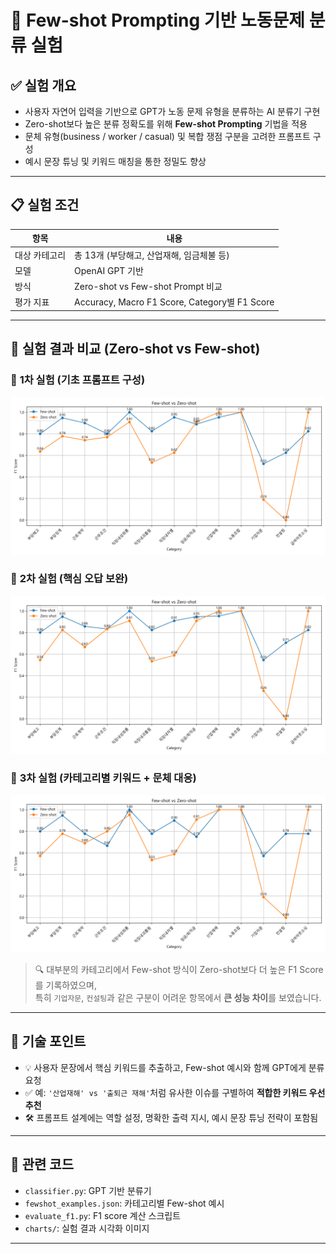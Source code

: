 # 🧠 Few-shot Prompting 기반 노동문제 분류 실험

## ✅ 실험 개요
- 사용자 자연어 입력을 기반으로 GPT가 노동 문제 유형을 분류하는 AI 분류기 구현
- Zero-shot보다 높은 분류 정확도를 위해 **Few-shot Prompting** 기법을 적용
- 문체 유형(business / worker / casual) 및 복합 쟁점 구분을 고려한 프롬프트 구성
- 예시 문장 튜닝 및 키워드 매칭을 통한 정밀도 향상

---

## 📋 실험 조건

| 항목 | 내용 |
|------|------|
| 대상 카테고리 | 총 13개 (부당해고, 산업재해, 임금체불 등) |
| 모델 | OpenAI GPT 기반 |
| 방식 | Zero-shot vs Few-shot Prompt 비교 |
| 평가 지표 | Accuracy, Macro F1 Score, Category별 F1 Score |

---

## 🧪 실험 결과 비교 (Zero-shot vs Few-shot)

### 🔹 **1차 실험 (기초 프롬프트 구성)**  
![1차 실험](./images/최종_1차_final_test_f1_comparison.png)

### 🔹 **2차 실험 (핵심 오답 보완)**  
![2차 실험](./images/최종_2차_final_test_f1_comparison.png)

### 🔹 **3차 실험 (카테고리별 키워드 + 문체 대응)**  
![3차 실험](./images/최종_3차_final_test_f1_comparison.png)

> 🔍 대부분의 카테고리에서 Few-shot 방식이 Zero-shot보다 더 높은 F1 Score를 기록하였으며,  
> 특히 `기업자문`, `컨설팅`과 같은 구분이 어려운 항목에서 **큰 성능 차이**를 보였습니다.

---

## 📌 기술 포인트

- 💡 사용자 문장에서 핵심 키워드를 추출하고, Few-shot 예시와 함께 GPT에게 분류 요청
- ✅ 예: `'산업재해' vs '출퇴근 재해'`처럼 유사한 이슈를 구별하여 **적합한 키워드 우선 추천**
- 🛠 프롬프트 설계에는 역할 설정, 명확한 출력 지시, 예시 문장 튜닝 전략이 포함됨

---

## 📁 관련 코드

- `classifier.py`: GPT 기반 분류기
- `fewshot_examples.json`: 카테고리별 Few-shot 예시
- `evaluate_f1.py`: F1 score 계산 스크립트
- `charts/`: 실험 결과 시각화 이미지

---